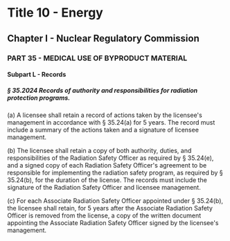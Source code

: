 
# Title 10 - Energy
## Chapter I - Nuclear Regulatory Commission
### PART 35 - MEDICAL USE OF BYPRODUCT MATERIAL
#### Subpart L - Records
##### § 35.2024 Records of authority and responsibilities for radiation protection programs.

(a) A licensee shall retain a record of actions taken by the licensee's management in accordance with § 35.24(a) for 5 years. The record must include a summary of the actions taken and a signature of licensee management.

(b) The licensee shall retain a copy of both authority, duties, and responsibilities of the Radiation Safety Officer as required by § 35.24(e), and a signed copy of each Radiation Safety Officer's agreement to be responsible for implementing the radiation safety program, as required by § 35.24(b), for the duration of the license. The records must include the signature of the Radiation Safety Officer and licensee management.

(c) For each Associate Radiation Safety Officer appointed under § 35.24(b), the licensee shall retain, for 5 years after the Associate Radiation Safety Officer is removed from the license, a copy of the written document appointing the Associate Radiation Safety Officer signed by the licensee's management.
